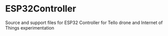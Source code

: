 # ESP32Controller
Source and support files for ESP32 Controller for Tello drone and Internet of Things experimentation

